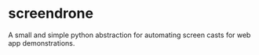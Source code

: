 # screendrone
A small and simple python abstraction for automating screen casts for web app demonstrations.

